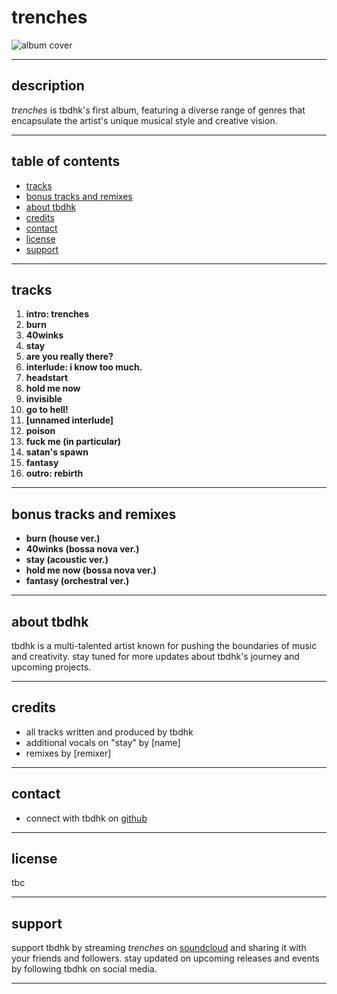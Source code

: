 # trenches

![album cover](album_cover.jpg)

---

## description

*trenches* is tbdhk's first album, featuring a diverse range of genres that encapsulate the artist's unique musical style and creative vision.

---

## table of contents

- [tracks](#tracks)
- [bonus tracks and remixes](#bonus-tracks-and-remixes)
- [about tbdhk](#about-tbdhk)
- [credits](#credits)
- [contact](#contact)
- [license](#license)
- [support](#support)

---

## tracks

1. **intro: trenches**
2. **burn**
3. **40winks**
4. **stay**
5. **are you really there?**
6. **interlude: i know too much.**
7. **headstart**
8. **hold me now**
9. **invisible**
10. **go to hell!**
11. **[unnamed interlude]**
12. **poison**
13. **fuck me (in particular)**
14. **satan's spawn**
15. **fantasy**
16. **outro: rebirth**

---

## bonus tracks and remixes

- **burn (house ver.)**
- **40winks (bossa nova ver.)**
- **stay (acoustic ver.)**
- **hold me now (bossa nova ver.)**
- **fantasy (orchestral ver.)**

---

## about tbdhk

tbdhk is a multi-talented artist known for pushing the boundaries of music and creativity. stay tuned for more updates about tbdhk's journey and upcoming projects.

---

## credits

- all tracks written and produced by tbdhk
- additional vocals on "stay" by [name]
- remixes by [remixer]

---

## contact

- connect with tbdhk on [github](https://github.com/tb-dhk)

---

## license

tbc

---

## support

support tbdhk by streaming *trenches* on [soundcloud](https://soundcloud.com/tbdhk/sets/drafts-in-the-trenches) and sharing it with your friends and followers. stay updated on upcoming releases and events by following tbdhk on social media.

---

